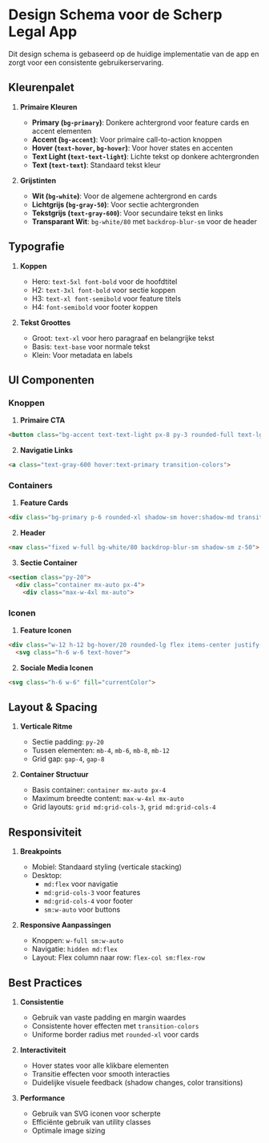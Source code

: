 # Design Schema voor de Scherp Legal App

Dit design schema is gebaseerd op de huidige implementatie van de app en zorgt voor een consistente gebruikerservaring.

## Kleurenpalet

1. **Primaire Kleuren**
   - **Primary (`bg-primary`)**: Donkere achtergrond voor feature cards en accent elementen
   - **Accent (`bg-accent`)**: Voor primaire call-to-action knoppen
   - **Hover (`text-hover`, `bg-hover`)**: Voor hover states en accenten
   - **Text Light (`text-text-light`)**: Lichte tekst op donkere achtergronden
   - **Text (`text-text`)**: Standaard tekst kleur

2. **Grijstinten**
   - **Wit (`bg-white`)**: Voor de algemene achtergrond en cards
   - **Lichtgrijs (`bg-gray-50`)**: Voor sectie achtergronden
   - **Tekstgrijs (`text-gray-600`)**: Voor secundaire tekst en links
   - **Transparant Wit**: `bg-white/80` met `backdrop-blur-sm` voor de header

## Typografie

1. **Koppen**
   - Hero: `text-5xl font-bold` voor de hoofdtitel
   - H2: `text-3xl font-bold` voor sectie koppen
   - H3: `text-xl font-semibold` voor feature titels
   - H4: `font-semibold` voor footer koppen

2. **Tekst Groottes**
   - Groot: `text-xl` voor hero paragraaf en belangrijke tekst
   - Basis: `text-base` voor normale tekst
   - Klein: Voor metadata en labels

## UI Componenten

### Knoppen
1. **Primaire CTA**
```html
<button class="bg-accent text-text-light px-8 py-3 rounded-full text-lg hover:bg-hover hover:text-primary transition-colors w-full sm:w-auto">
```

2. **Navigatie Links**
```html
<a class="text-gray-600 hover:text-primary transition-colors">
```

### Containers
1. **Feature Cards**
```html
<div class="bg-primary p-6 rounded-xl shadow-sm hover:shadow-md transition-shadow">
```

2. **Header**
```html
<nav class="fixed w-full bg-white/80 backdrop-blur-sm shadow-sm z-50">
```

3. **Sectie Container**
```html
<section class="py-20">
  <div class="container mx-auto px-4">
    <div class="max-w-4xl mx-auto">
```

### Iconen
1. **Feature Iconen**
```html
<div class="w-12 h-12 bg-hover/20 rounded-lg flex items-center justify-center mb-4">
  <svg class="h-6 w-6 text-hover">
```

2. **Sociale Media Iconen**
```html
<svg class="h-6 w-6" fill="currentColor">
```

## Layout & Spacing

1. **Verticale Ritme**
   - Sectie padding: `py-20`
   - Tussen elementen: `mb-4`, `mb-6`, `mb-8`, `mb-12`
   - Grid gap: `gap-4`, `gap-8`

2. **Container Structuur**
   - Basis container: `container mx-auto px-4`
   - Maximum breedte content: `max-w-4xl mx-auto`
   - Grid layouts: `grid md:grid-cols-3`, `grid md:grid-cols-4`

## Responsiviteit

1. **Breakpoints**
   - Mobiel: Standaard styling (verticale stacking)
   - Desktop: 
     - `md:flex` voor navigatie
     - `md:grid-cols-3` voor features
     - `md:grid-cols-4` voor footer
     - `sm:w-auto` voor buttons

2. **Responsive Aanpassingen**
   - Knoppen: `w-full sm:w-auto`
   - Navigatie: `hidden md:flex`
   - Layout: Flex column naar row: `flex-col sm:flex-row`

## Best Practices

1. **Consistentie**
   - Gebruik van vaste padding en margin waardes
   - Consistente hover effecten met `transition-colors`
   - Uniforme border radius met `rounded-xl` voor cards

2. **Interactiviteit**
   - Hover states voor alle klikbare elementen
   - Transitie effecten voor smooth interacties
   - Duidelijke visuele feedback (shadow changes, color transitions)

3. **Performance**
   - Gebruik van SVG iconen voor scherpte
   - Efficiënte gebruik van utility classes
   - Optimale image sizing
